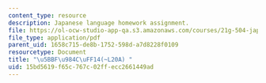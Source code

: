 ```yaml
---
content_type: resource
description: Japanese language homework assignment.
file: https://ol-ocw-studio-app-qa.s3.amazonaws.com/courses/21g-504-japanese-iv-spring-2009/15bd5619f65c767c02ffecc2661449ad_MIT21G_504S09_hw20a.pdf
file_type: application/pdf
parent_uid: 1658c715-de8b-1752-598d-a7d8228f0109
resourcetype: Document
title: "\u5BBF\u984C\uFF14(~L20A) "
uid: 15bd5619-f65c-767c-02ff-ecc2661449ad
---
```

